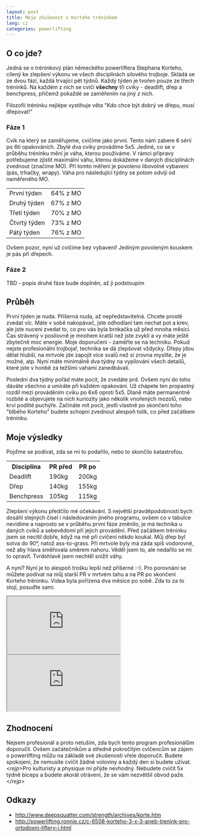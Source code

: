```yaml
---
layout: post
title: Moje zkušenost s Korteho tréninkem
lang: cz
categories: powerlifting
---
```


## O co jde?
Jedná se o tréninkový plán německého powerliftera Stephana Korteho, cílený ke zlepšení výkonu ve všech disciplínách silového trojboje. Skládá se ze dvou fází, každá trvající pět týdnů. Každý týden je tvořen pouze ze třech tréninků. Na každém z nich se cvičí **všechny** tři cviky - deadlift, dřep a benchpress, přičemž pokaždé se zaměřením na jiný z nich.

Filozofii tréninku nejlépe vystihuje věta "Kdo chce být dobrý ve dřepu, musí dřepovat!"

### Fáze 1
Cvik na který se zaměřujeme, cvičíme jako první. Tento nám zabere 6 sérií po 6ti opakováních. Zbylé dva cviky provádíme 5x5. Jediné, co se v průběhu tréninku mění je váha, kterou používáme. V rámci přípravy potřebujeme zjistit maximální váhu, kterou dokážeme v daných disciplínách zvednout (značíme MO). Při tomto měření je povoleno libovolné vybavení (pás, trhačky, wrapy). Váha pro následující týdny se potom odvíjí od naměřeného MO.

<table class="table table-bordered">
	<tr><td>První týden</td><td>64% z MO</td></tr>
	<tr><td>Druhý týden</td><td>67% z MO</td></tr>
	<tr><td>Třetí týden</td><td>70% z MO</td></tr>
	<tr><td>Čtvrtý týden</td><td>73% z MO</td></tr>
	<tr><td>Pátý týden</td><td>76% z MO</td></tr>
</table>

Ovšem pozor, nyní už cvičíme bez vybavení! Jediným povoleným kouskem je pás při dřepech.

### Fáze 2
TBD - popis druhé fáze bude doplněn, až ji podstoupím

## Průběh
První týden je nuda. Příšerná nuda, až nepředstavitelná. Chcete prostě zvedat víc. Máte v sobě nakopávač, jste odhodlaní tam nechat pot a krev, ale jste nuceni zvedat to, co pro vás byla brnkačka už před mnoha měsíci. Čas strávený v posilovně je mnohem kratší než jste zvyklí a vy máte ještě zbytečně moc energie. Moje doporučení - zaměřte se na techniku. Pokud nejste profesionální trojbojař, technika se dá zlepšovat vždycky. Dřepy jdou dělat hlubší, na mrtvole jde zapojit více svalů než si zrovna myslíte, že je možné, atp. Nyní máte minimálně dva týdny na vypilování všech detailů, které jste v honbě za težšími vahami zanedbávali.

Poslední dva týdny pořád máte pocit, že zvedáte prd. Ovšem nyní do toho dáváte všechno a umíráte při každém opakování. Už chápete ten propastný rozdíl mezi prováděním cviku po 6x6 oproti 5x5. Dlaně máte permanentně rozbité a objevujete na nich kuriozity jako několik vnořených mozolů, nebo krví podlité puchýře. Začínáte mít pocit, jestli vlastně po skončení toho "blbého Korteho" budete schopni zvednout alespoň tolik, co před začátkem tréninku.

## Moje výsledky
Pojďme se podívat, zda se mi to podařilo, nebo to skončilo katastrofou.

<table class="table table-bordered">
	<tr><th>Disciplína</th><th>PR před</th><th>PR po</th></tr>
	<tr><td>Deadlift</td><td>190kg</td><td>200kg</td></tr>
	<tr><td>Dřep</td><td>140kg</td><td>155kg</td></tr>
	<tr><td>Benchpress</td><td>105kg</td><td>115kg</td></tr>
</table>

Zlepšení výkonu předčilo mé očekávání. S největší pravděpodobností bych dosáhl stejných čísel i následováním jiného programu, ovšem co v tabulce nevidíme a naprosto se v průběhu první fáze změnilo, je má technika u daných cviků a sebevědomí při jejich provádění. Před začátkem tréninku jsem se necítil dobře, když na mě při cvičení někdo koukal. Můj dřep byl sotva do 90°, natož ass-to-grass. Při mrtvole byly má záda spíš vodorovné, než aby hlava směřovala směrem nahoru. Věděl jsem to, ale nedařilo se mi to opravit. Tvrdohlavě jsem nechtěl snížit váhy.

A nyní? Nyní je to alespoň trošku lepší než příšerné :-). Pro porovnání se můžete podívat na můj starší PR v mrtvém tahu a na PR po skončení Korteho tréninku. Videa byla pořízena dva měsíce po sobě. Zda to za to stojí, posuďte sami.

<div class="container">
	<div class="row ">
		<div class="col-md-6 column">
			<div class="embed-responsive embed-responsive-16by9">
				<iframe class="embed-responsive-item" src="https://www.youtube.com/embed/48BqQC9Nm8U"></iframe>
			</div>
		</div>
		<div class="col-md-6 column">
			<div class="embed-responsive embed-responsive-16by9">
				<iframe class="embed-responsive-item" src="https://www.youtube.com/embed/2c4cCRjlNIk"></iframe>
			</div>
		</div>
	</div>
</div>


## Zhodnocení
Nejsem profesionál a proto netuším, zda bych tento program profesionálům doporučil. Ovšem začátečníkům a středně pokročilým cvičencům se zájem o powerlifting můžu na základě své zkušenosti vřele doporučit. Budete spokojení, že nemusíte cvičit žádné voloviny a každý den si budete užívat. &lt;_rejp_&gt;Pro kulturisty a physique mi přijde nevhodný. Nebudete cvičit 5x týdně biceps a budete akorát otrávení, že se vám nezvětšil obvod paže.&lt;/_rejp_&gt;

## Odkazy
- <http://www.deepsquatter.com/strength/archives/korte.htm>
- <http://powerlifting.ronnie.cz/c-6508-korteho-3-x-3-aneb-trenink-pro-ortodoxni-liftery-i.html>

